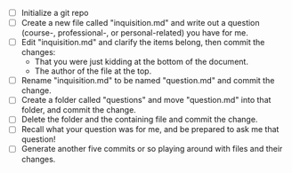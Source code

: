 - [ ] Initialize a git repo
- [ ] Create a new file called "inquisition.md" and write out a question (course-, professional-, or personal-related) you have for me.
- [ ] Edit "inquisition.md" and clarify the items belong, then commit the changes:
  - That you were just kidding at the bottom of the document.
  - The author of the file at the top.
- [ ] Rename "inquisition.md" to be named "question.md" and commit the change.
- [ ] Create a folder called "questions" and move "question.md" into that folder, and commit the change.
- [ ] Delete the folder and the containing file and commit the change.
- [ ] Recall what your question was for me, and be prepared to ask me that question!
- [ ] Generate another five commits or so playing around with files and their changes.